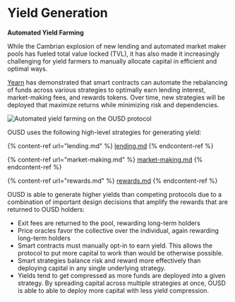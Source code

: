 # Yield Generation

**Automated Yield Farming**

While the Cambrian explosion of new lending and automated market maker pools has fueled total value locked (TVL), it has also made it increasingly challenging for yield farmers to manually allocate capital in efficient and optimal ways.

[Yearn](https://yearn.finance/) has demonstrated that smart contracts can automate the rebalancing of funds across various strategies to optimally earn lending interest, market-making fees, and rewards tokens. Over time, new strategies will be deployed that maximize returns while minimizing risk and dependencies.

![Automated yield farming on the OUSD protocol](../../.gitbook/assets/ousd\_earnings\_graphic.png)

OUSD uses the following high-level strategies for generating yield:

{% content-ref url="lending.md" %}
[lending.md](lending.md)
{% endcontent-ref %}

{% content-ref url="market-making.md" %}
[market-making.md](market-making.md)
{% endcontent-ref %}

{% content-ref url="rewards.md" %}
[rewards.md](rewards.md)
{% endcontent-ref %}

OUSD is able to generate higher yields than competing protocols due to a combination of important design decisions that amplify the rewards that are returned to OUSD holders:

* Exit fees are returned to the pool, rewarding long-term holders&#x20;
* Price oracles favor the collective over the individual, again rewarding long-term holders&#x20;
* Smart contracts must manually opt-in to earn yield. This allows the protocol to put more capital to work than would be otherwise possible.
* Smart strategies balance risk and reward more effectively than deploying capital in any single underlying strategy.
* Yields tend to get compressed as more funds are deployed into a given strategy. By spreading capital across multiple strategies at once, OUSD is able to able to deploy more capital with less yield compression.
